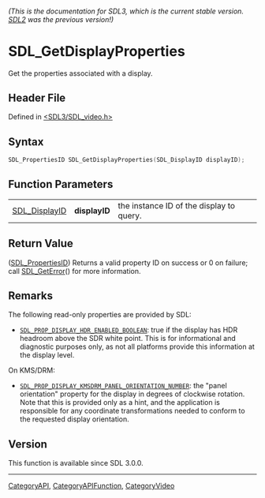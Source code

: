 ###### (This is the documentation for SDL3, which is the current stable version. [SDL2](https://wiki.libsdl.org/SDL2/) was the previous version!)
# SDL_GetDisplayProperties

Get the properties associated with a display.

## Header File

Defined in [<SDL3/SDL_video.h>](https://github.com/libsdl-org/SDL/blob/main/include/SDL3/SDL_video.h)

## Syntax

```c
SDL_PropertiesID SDL_GetDisplayProperties(SDL_DisplayID displayID);
```

## Function Parameters

|                                |               |                                          |
| ------------------------------ | ------------- | ---------------------------------------- |
| [SDL_DisplayID](SDL_DisplayID) | **displayID** | the instance ID of the display to query. |

## Return Value

([SDL_PropertiesID](SDL_PropertiesID)) Returns a valid property ID on
success or 0 on failure; call [SDL_GetError](SDL_GetError)() for more
information.

## Remarks

The following read-only properties are provided by SDL:

- [`SDL_PROP_DISPLAY_HDR_ENABLED_BOOLEAN`](SDL_PROP_DISPLAY_HDR_ENABLED_BOOLEAN):
  true if the display has HDR headroom above the SDR white point. This is
  for informational and diagnostic purposes only, as not all platforms
  provide this information at the display level.

On KMS/DRM:

- [`SDL_PROP_DISPLAY_KMSDRM_PANEL_ORIENTATION_NUMBER`](SDL_PROP_DISPLAY_KMSDRM_PANEL_ORIENTATION_NUMBER):
  the "panel orientation" property for the display in degrees of clockwise
  rotation. Note that this is provided only as a hint, and the application
  is responsible for any coordinate transformations needed to conform to
  the requested display orientation.

## Version

This function is available since SDL 3.0.0.

----
[CategoryAPI](CategoryAPI), [CategoryAPIFunction](CategoryAPIFunction), [CategoryVideo](CategoryVideo)

